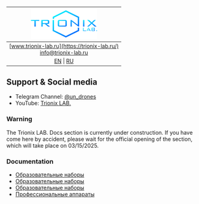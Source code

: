 | ![logo](/logo_nav.png) |
| :---: |
| [www.trionix-lab.ru](https://trionix-lab.ru/) <br/> [info@trionix-lab.ru](mailto:info@trionix-lab.ru) |
| [EN](/README.md) \| [RU](/README_RU.md) |

## Support & Social media
* Telegram Channel: [@un_drones](https://t.me/un_drones)
* YouTube: [Trionix LAB.](https://www.youtube.com/@trionixlab)

### Warning

The Trionix LAB. Docs section is currently under construction. If you have come here by accident, please wait for the official opening of the section, which will take place on 03/15/2025.

### Documentation
* [Образовательные наборы](/documentation/kids/kids_RU.md)
* [Образовательные наборы](/documentation/RU/projects/kids_RU.md)
* [Образовательные наборы](/documentation/kids/guppy_RU.md)
* [Профессиональные аппараты](/documentation/RU/projects/trionix_RU.md)